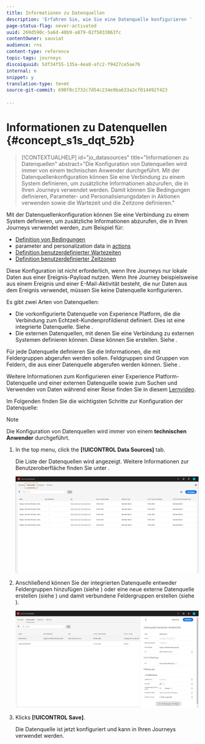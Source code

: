 ```yaml
---
title: Informationen zu Datenquellen
description: 'Erfahren Sie, wie Sie eine Datenquelle konfigurieren '
page-status-flag: never-activated
uuid: 269d590c-5a6d-40b9-a879-02f5033863fc
contentOwner: sauviat
audience: rns
content-type: reference
topic-tags: journeys
discoiquuid: 5df34f55-135a-4ea8-afc2-f9427ce5ae7b
internal: n
snippet: y
translation-type: tm+mt
source-git-commit: 690f8c1732c7d54c234e9ba633a2cf014492f423

---
```



# Informationen zu Datenquellen {#concept_s1s_dqt_52b}

>[!CONTEXTUALHELP]
>id=&quot;jo_datasources&quot;
>title=&quot;Informationen zu Datenquellen&quot;
>abstract=&quot;Die Konfiguration von Datenquellen wird immer von einem technischen Anwender durchgeführt. Mit der Datenquellenkonfiguration können Sie eine Verbindung zu einem System definieren, um zusätzliche Informationen abzurufen, die in Ihren Journeys verwendet werden. Damit können Sie Bedingungen definieren, Parameter- und Personalisierungsdaten in Aktionen verwenden sowie die Wartezeit und die Zeitzone definieren.&quot;

Mit der Datenquellenkonfiguration können Sie eine Verbindung zu einem System definieren, um zusätzliche Informationen abzurufen, die in Ihren Journeys verwendet werden, zum Beispiel für:

* [Definition von Bedingungen](../building-journeys/condition-activity.md)
* parameter and personalization data in [actions](../action/action.md)
* [Definition benutzerdefinierter Wartezeiten](../building-journeys/wait-activity.md#custom)
* [Definition benutzerdefinierter Zeitzonen](../building-journeys/timezone-management.md)

Diese Konfiguration ist nicht erforderlich, wenn Ihre Journeys nur lokale Daten aus einer Ereignis-Payload nutzen. Wenn Ihre Journey beispielsweise aus einem Ereignis und einer E-Mail-Aktivität besteht, die nur Daten aus dem Ereignis verwendet, müssen Sie keine Datenquelle konfigurieren.

Es gibt zwei Arten von Datenquellen:

* Die vorkonfigurierte Datenquelle von Experience Platform, die die Verbindung zum Echtzeit-Kundenprofildienst definiert. Dies ist eine integrierte Datenquelle. Siehe [](../datasource/adobe-experience-platform-data-source.md).
* Die externen Datenquellen, mit denen Sie eine Verbindung zu externen Systemen definieren können. Diese können Sie erstellen. Siehe [](../datasource/external-data-sources.md).

Für jede Datenquelle definieren Sie die Informationen, die mit Feldergruppen abgerufen werden sollen. Feldgruppen sind Gruppen von Feldern, die aus einer Datenquelle abgerufen werden können. Siehe [](../datasource/field-groups.md).

Weitere Informationen zum Konfigurieren einer Experience Platform-Datenquelle und einer externen Datenquelle sowie zum Suchen und Verwenden von Daten während einer Reise finden Sie in diesem [Lernvideo](https://docs.adobe.com/content/help/en/platform-learn/tutorials/journey-orchestration/configure-data-sources.html).

Im Folgenden finden Sie die wichtigsten Schritte zur Konfiguration der Datenquelle:

>[!NOTE]
>
>Die Konfiguration von Datenquellen wird immer von einem **technischen Anwender** durchgeführt.

1. In the top menu, click the **[!UICONTROL Data Sources]** tab.

   Die Liste der Datenquellen wird angezeigt. Weitere Informationen zur Benutzeroberfläche finden Sie unter [](../about/user-interface.md).

   ![](../assets/journey18.png)

1. Anschließend können Sie der integrierten Datenquelle entweder Feldergruppen hinzufügen (siehe [](../datasource/adobe-experience-platform-data-source.md)) oder eine neue externe Datenquelle erstellen (siehe [](../datasource/external-data-sources.md)) und damit verbundene Feldergruppen erstellen (siehe [](../datasource/field-groups.md)).

   ![](../assets/journey23.png)

1. Klicks **[!UICONTROL Save]**.

   Die Datenquelle ist jetzt konfiguriert und kann in Ihren Journeys verwendet werden.
